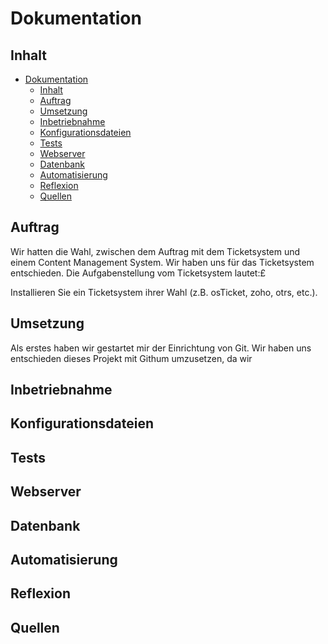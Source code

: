 # Dokumentation

## Inhalt

- [Dokumentation](#dokumentation)
  - [Inhalt](#inhalt)
  - [Auftrag](#auftrag)
  - [Umsetzung](#umsetzung)
  - [Inbetriebnahme](#inbetriebnahme)
  - [Konfigurationsdateien](#konfigurationsdateien)
  - [Tests](#tests)
  - [Webserver](#webserver)
  - [Datenbank](#datenbank)
  - [Automatisierung](#automatisierung)
  - [Reflexion](#reflexion)
  - [Quellen](#quellen)

## Auftrag

Wir hatten die Wahl, zwischen dem Auftrag mit dem Ticketsystem und einem Content Management System.
Wir haben uns für das Ticketsystem entschieden.
Die Aufgabenstellung vom Ticketsystem lautet:£

Installieren Sie ein Ticketsystem ihrer Wahl (z.B. osTicket, zoho, otrs, etc.).

## Umsetzung

Als erstes haben wir gestartet mir der Einrichtung von Git. Wir haben uns entschieden dieses Projekt mit Githum umzusetzen, da wir 

## Inbetriebnahme

## Konfigurationsdateien

## Tests

## Webserver

## Datenbank

## Automatisierung

## Reflexion

## Quellen

